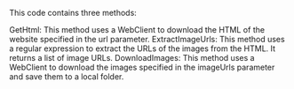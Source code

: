 This code contains three methods:

GetHtml: This method uses a WebClient to download the HTML of the website specified in the url parameter.
ExtractImageUrls: This method uses a regular expression to extract the URLs of the images from the HTML. It returns a list of image URLs.
DownloadImages: This method uses a WebClient to download the images specified in the imageUrls parameter and save them to a local folder.
